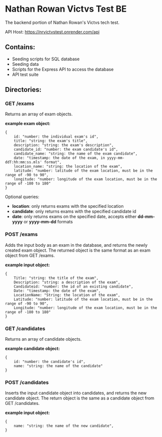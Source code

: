 # Nathan Rowan Victvs Test BE

The backend portion of Nathan Rowan's Victvs tech test.

API Host: https://nrvictvstest.onrender.com/api

## Contains:

- Seeding scripts for SQL database
- Seeding data
- Scripts for the Express API to access the database
- API test suite

## Directories:

### GET /exams

Returns an array of exam objects.

**example exam object:**

```
{
    id: "number: the individual exam's id",
    title: "string: the exam's title",
    description: "string: the exam's description",
    candidate_id: "number: the exam candidate's id",
    candidate_name: "string: the name of the exam candidate",
    date: "timestamp: the date of the exam, in yyyy-mm-ddT:hh:mm:ss.mls' format",
    location_name: "string: the location of the exam",
    latitude: "number: latitude of the exam location, must be in the range of -90 to 90",
    longitude: "number: longitude of the exam location, must be in the range of -180 to 180"
}
```

Optional queries:

- **location**: only returns exams with the specified location
- **candidate**: only returns exams with the specified candidate id
- **date**: only returns exams on the specified date, accepts either **dd-mm-yyyy** or **yyyy-mm-dd** formats

### POST /exams

Adds the input body as an exam in the database, and returns the newly created exam object.
The returned object is the same format as an exam object from GET /exams.

**example input object:**

```
{
    Title: "string: the title of the exam",
    Description: "string: a description of the exam",
    Candidateid: "number: the id of an existing candidate",
    Date: "timestamp: the date of the exam",
    LocationName: "String: the location of the exam",
    Latitude: "number: latitude of the exam location, must be in the range of -90 to 90",
    Longitude: "number: longitude of the exam location, must be in the range of -180 to 180"
}
```

### GET /candidates

Returns an array of candidate objects.

**example candidate object:**

```
{
    id: "number: the candidate's id",
    name: "string: the name of the candidate"
}
```

### POST /candidates

Inserts the input candidate object into candidates, and returns the new candidate object.
The return object is the same as a candidate object from GET /candidates.

**example input object:**

```
{
    name: "string: the name of the new candidate",
}
```
